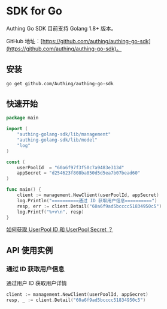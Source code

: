 # SDK for Go

Authing Go SDK 目前支持 Golang 1.8+ 版本。

GitHub 地址：[https://github.com/authing/authing-go-sdk](https://github.com/authing/authing-go-sdk)。

## 安装

```bash
go get github.com/Authing/authing-go-sdk
```

## 快速开始

```go
package main

import (
	"authing-golang-sdk/lib/management"
	"authing-golang-sdk/lib/model"
	"log"
)

const (
	userPoolId  = "60a6f97f3f50c7a9483e313d"
	appSecret = "d254623f808ba850d5d5ea7b07bead60"
)

func main() {
	client := management.NewClient(userPoolId, appSecret)
	log.Println("==========通过 ID 获取用户信息==========")
	resp, err := client.Detail("60a6f9ad5bcccc51834950c5")
	log.Printf("%+v\n", resp)
}
```

[如何获取 UserPool ID 和 UserPool Secret ？](https://docs.authing.cn/v2/guides/faqs/get-userpool-id-and-secret.html)

## API 使用实例

### 通过 ID 获取用户信息

通过用户 ID 获取用户详情

```go
client := management.NewClient(userPoolId, appSecret)
resp, _ := client.Detail("60a6f9ad5bcccc51834950c5")
```

